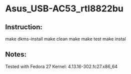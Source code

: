 # Asus_USB-AC53_rtl8822bu

Instruction:
-----------
make dkms-install
make clean
make 
make test
make instal

Notes:
------
Tested with Fedora 27
Kernel: 4.13.16-302.fc27.x86_64
